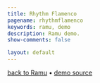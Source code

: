 ```yaml
---
title: Rhythm Flamenco
pagename: rhythmflamenco
keywords: ramu, demo
description: Ramu demo.
show-comments: false

layout: default
---
```

[back to Ramu](../) &#8226; [demo source](https://github.com/HermesPasser/Ramu/tree/master/demos/rhythmflamenco)   

<script type="text/javascript" src="../ramu-0.7b.js"></script>
<script type="text/javascript" src="game.js"></script>
<script>
	// from https://developer.mozilla.org/en-US/docs/Web/API/Event/preventDefault
	window.addEventListener("keydown", function(e) {
		// space and arrow keys
		if([32, 37, 38, 39, 40].indexOf(e.keyCode) > -1){
			e.preventDefault();
		}
	}, false);
	addCanvasOnMain();
</script>
